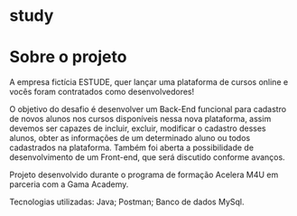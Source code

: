 # study
# Sobre o projeto

A empresa fictícia ESTUDE, quer lançar uma plataforma de cursos online e vocês foram contratados como desenvolvedores!

O objetivo do desafio é desenvolver um Back-End funcional para cadastro de novos alunos nos cursos disponíveis nessa nova plataforma, assim devemos ser capazes de incluir, excluir, modificar o cadastro desses alunos, obter as informações de um determinado aluno ou todos cadastrados na plataforma. Também foi aberta a possibilidade de desenvolvimento de um Front-end, que será discutido conforme avanços.

Projeto desenvolvido durante o programa de formação Acelera M4U em parceria com a Gama Academy.

Tecnologias utilizadas:
Java;
Postman;
Banco de dados MySql.
